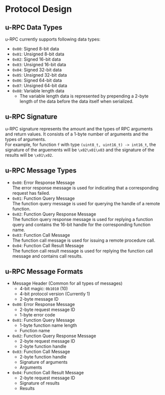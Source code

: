 # Protocol Design

## u-RPC Data Types
u-RPC currently supports following data types:  
* `0x00`: Signed 8-bit data
* `0x01`: Unsigned 8-bit data
* `0x02`: Signed 16-bit data
* `0x03`: Unsigned 16-bit data
* `0x04`: Signed 32-bit data
* `0x05`: Unsigned 32-bit data
* `0x06`: Signed 64-bit data
* `0x07`: Unsigned 64-bit data
* `0x08`: Variable length data
  - The variable length data is represented by prepending a 2-byte length of the data before the data itself when serialized.

## u-RPC Signature
u-RPC signature represents the amount and the types of RPC arguments and return values. It consists of a 1-byte number of arguments and the types of arguments.  
For example, for function `f` with type `(uint8_t, uint16_t) -> int16_t`, the signature of the arguements will be `\x02\x01\x03` and the signature of the results will be `\x01\x02`.

## u-RPC Message Types
* `0x00`: Error Response Message  
The error response message is used for indicating that a corresponding request has failed.
* `0x01`: Function Query Message  
The function query message is used for querying the handle of a remote function.
* `0x02`: Function Query Response Message  
The function query response message is used for replying a function query and contains the 16-bit handle for the corresponding function name.
* `0x03`: Function Call Message  
The function call message is used for issuing a remote procedure call.
* `0x04`: Function Call Result Message  
The function call result message is used for replying the function call message and contains call results.

## u-RPC Message Formats
* Message Header (Common for all types of messages)
  - 4-bit magic: `0b1010` (10)
  - 4-bit protocol version (Currently 1)
  - 2-byte message ID
* `0x00`: Error Response Message
  - 2-byte request message ID
  - 1-byte error code
* `0x01`: Function Query Message
  - 1-byte function name length
  - Function name
* `0x02`: Function Query Response Message
  - 2-byte request message ID
  - 2-byte function handle
* `0x03`: Function Call Message
  - 2-byte function handle
  - Signature of arguments
  - Arguments
* `0x04`: Function Call Result Message
  - 2-byte request message ID
  - Signature of results
  - Results

